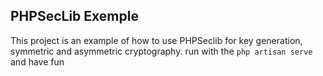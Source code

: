 ## PHPSecLib Exemple
This project is an example of how to use PHPSeclib for key generation, symmetric and asymmetric cryptography.
run with the `php artisan serve` and have fun
